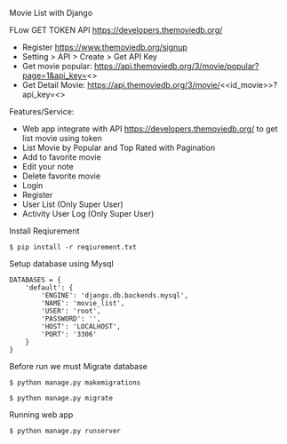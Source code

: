 Movie List with Django

FLow GET TOKEN API https://developers.themoviedb.org/
- Register https://www.themoviedb.org/signup
- Setting > API > Create > Get API Key
- Get movie popular: https://api.themoviedb.org/3/movie/popular?page=1&api_key=<<token>> 
- Get Detail Movie: https://api.themoviedb.org/3/movie/<<id_movie>>?api_key=<<token>>

Features/Service:
- Web app integrate with API https://developers.themoviedb.org/ to get list movie using token 
- List Movie by Popular and Top Rated with Pagination
- Add to favorite movie
- Edit your note 
- Delete favorite movie
- Login
- Register
- User List (Only Super User)
- Activity User Log (Only Super User)


Install Reqiurement

`````$ pip install -r reqiurement.txt`````


Setup database using Mysql
```
DATABASES = {
    'default': {
        'ENGINE': 'django.db.backends.mysql',
        'NAME': 'movie_list',
        'USER': 'root',
        'PASSWORD': '',
        'HOST': 'LOCALHOST',
        'PORT': '3306'
    }
}
```
Before run we must Migrate database

```$ python manage.py makemigrations```

```$ python manage.py migrate```


Running web app

`````$ python manage.py runserver`````




